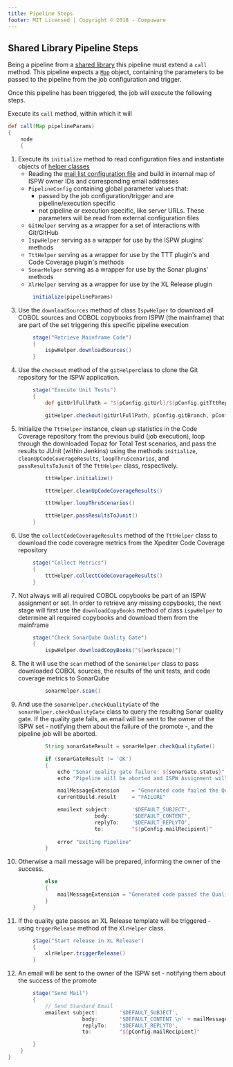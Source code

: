 ```yaml
---
title: Pipeline Steps
footer: MIT Licensed | Copyright © 2018 - Compuware
---
```

## Shared Library Pipeline Steps

Being a pipeline from a [shared library](https://jenkins.io/doc/book/pipeline/shared-libraries/) this pipeline must extend a `call` method. This pipeline expects a [`Map`](http://groovy-lang.org/syntax.html#_maps) object, containing the parameters to be passed to the pipeline from the job configuration and trigger.

Once this pipeline has been triggered, the job will execute the following steps.

Execute its `call` method, within which it will

```groovy
def call(Map pipelineParams)
{
    node
    {
```

1. Execute its `initialize` method to read configuration files and instantiate objects of [helper classes](./helper_classes/PipelineConfig.md)
    - Reading the [mail list configuration file](../tool_configuration/Jenkins_config.md#the-email-list) and build in internal map of ISPW owner IDs and corresponding email addresses
    - `PipelineConfig` containing global parameter values that:
        - passed by the job configuration/trigger and are pipeline/execution specific
        - not pipeline or execution specific, like server URLs. These parameters will be read from external configuration files
    - `GitHelper` serving as a wrapper for a set of interactions with Git/GitHub
    - `IspwHelper` serving as a wrapper for use by the ISPW plugins' methods
    - `TttHelper` serving as a wrapper for use by the TTT plugin's and Code Coverage plugin's methods
    - `SonarHelper` serving as a wrapper for use by the Sonar plugins' methods
    - `XlrHelper` serving as a wrapper for use by the XL Release plugin

```groovy
        initialize(pipelineParams)
```

3. Use the `downloadSources` method of class `IspwHelper` to download all COBOL sources and COBOL copybooks from ISPW (the mainframe) that are part of the set triggering this specific pipeline execution

```groovy
        stage("Retrieve Mainframe Code")
        {
            ispwHelper.downloadSources()
        }
```

4. Use the `checkout` method of the `gitHelper`class to clone the Git repository for the ISPW application.  

```groovy
        stage("Execute Unit Tests")
        {
            def gitUrlFullPath = "${pConfig.gitUrl}/${pConfig.gitTttRepo}"

            gitHelper.checkout(gitUrlFullPath, pConfig.gitBranch, pConfig.gitCredentials, pConfig.tttFolder)
```

5. Initialize the `TttHelper` instance, clean up statistics in the Code Coverage repository from the previous build (job execution), loop through the downloaded Topaz for Total Test scenarios, and pass the results to JUnit (within Jenkins) using the methods `initialize`, `cleanUpCodeCoverageResults`, `loopThruScenarios`, and `passResultsToJunit` of the `TttHelper` class, respectively.

```groovy
            tttHelper.initialize()

            tttHelper.cleanUpCodeCoverageResults()

            tttHelper.loopThruScenarios()

            tttHelper.passResultsToJunit()
        }
```

6. Use the `collectCodeCoverageResults` method of the `TttHelper` class to download the code coveragre metrics from the Xpediter Code Coverage repository

```groovy
        stage("Collect Metrics")
        {
            tttHelper.collectCodeCoverageResults()
        }
```

7. Not always will all required COBOL copybooks be part of an ISPW assignment or set. In order to retrieve any missing copybooks, the next stage will first use the `downloadCopyBooks` method of class `ispwHelper` to determine all required copybooks and download them from the mainframe

```groovy
        stage("Check SonarQube Quality Gate")
        {
            ispwHelper.downloadCopyBooks("${workspace}")
```

8. The it will use the `scan` method of the `SonarHelper` class to pass downloaded COBOL sources, the results of the unit tests, and code coverage metrics to SonarQube

```groovy
            sonarHelper.scan()
```

9. And use the `sonarHelper.checkQualityGate` of the `sonarHelper.checkQualityGate` class to query the resulting Sonar quality gate. If the quality gate fails, an email will be sent to the owner of the ISPW set - notifying them about the failure of the promote -, and the pipeline job will be aborted.

```groovy
            String sonarGateResult = sonarHelper.checkQualityGate()

            if (sonarGateResult != 'OK')
            {
                echo "Sonar quality gate failure: ${sonarGate.status}"
                echo "Pipeline will be aborted and ISPW Assignment will be regressed"

                mailMessageExtension    = "Generated code failed the Quality gate. Review Logs and apply corrections as indicated."
                currentBuild.result     = "FAILURE"

                emailext subject:       '$DEFAULT_SUBJECT',
                            body:       '$DEFAULT_CONTENT',
                            replyTo:    '$DEFAULT_REPLYTO',
                            to:         "${pConfig.mailRecipient}"
                
                error "Exiting Pipeline" 
            }
```

10. Otherwise a mail message will be prepared, informing the owner of the success.

```groovy
            else
            {
                mailMessageExtension = "Generated code passed the Quality gate. XL Release will be started."
            }
        }
```

11. If the quality gate passes an XL Release template will be triggered - using `trggerRelease` method of the `XlrHelper` class. 

```groovy
        stage("Start release in XL Release")
        {
            xlrHelper.triggerRelease()            
        }
```

12. An email will be sent to the owner of the ISPW set - notifying them about the success of the promote
```groovy
        stage("Send Mail")
        {
            // Send Standard Email
            emailext subject:       '$DEFAULT_SUBJECT',
                        body:       '$DEFAULT_CONTENT \n' + mailMessageExtension,
                        replyTo:    '$DEFAULT_REPLYTO',
                        to:         "${pConfig.mailRecipient}"

        } 
    }
}
```
<!--stackedit_data:
eyJoaXN0b3J5IjpbLTU3NTIzOTYyNSwtNjY5NzQ3NDAxXX0=
-->